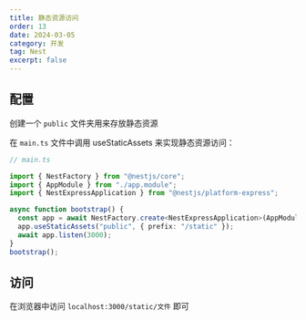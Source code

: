 ```yaml
---
title: 静态资源访问
order: 13
date: 2024-03-05
category: 开发
tag: Nest
excerpt: false
---
```


## 配置

创建一个 `public` 文件夹用来存放静态资源

在 `main.ts` 文件中调用 useStaticAssets 来实现静态资源访问：

```typescript
// main.ts

import { NestFactory } from "@nestjs/core";
import { AppModule } from "./app.module";
import { NestExpressApplication } from "@nestjs/platform-express";

async function bootstrap() {
  const app = await NestFactory.create<NestExpressApplication>(AppModule);
  app.useStaticAssets("public", { prefix: "/static" });
  await app.listen(3000);
}
bootstrap();
```

## 访问

在浏览器中访问 `localhost:3000/static/文件` 即可
